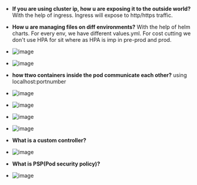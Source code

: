 - **If you are using cluster ip, how u are exposing it to the outside world?**
  With the help of ingress. Ingress will expose to http/https traffic.

- **How u are managing files on diff environments?**
  With the help of helm charts. For every env, we have different values.yml.
  For cost cutting we don't use HPA for sit where as HPA is imp in pre-prod and prod.


- ![image](https://github.com/muppin/mastering-DevOps/assets/121821200/e07efc89-fb31-4873-94c6-b78168d4bec9)

- ![image](https://github.com/muppin/mastering-DevOps/assets/121821200/8dadf063-122f-406e-86d2-28134a95ea05)

- **how ttwo containers inside the pod communicate each other?**
  using localhost:portnumber

- ![image](https://github.com/muppin/mastering-DevOps/assets/121821200/4f11b6e2-fcca-43a9-b835-495dff1f5ef2)

- ![image](https://github.com/muppin/mastering-DevOps/assets/121821200/af9047cb-0631-4910-aed4-e8aeb91750c9)

- ![image](https://github.com/muppin/mastering-DevOps/assets/121821200/c3324a58-9fde-408c-98b6-5f3014a4fe8a)

- ![image](https://github.com/muppin/mastering-DevOps/assets/121821200/b55e5c99-77ca-4c98-9a75-e3f7cb8082ae)

- **What is a custom controller?**

- ![image](https://github.com/muppin/mastering-DevOps/assets/121821200/1d199768-c07e-40ba-a629-85460a0b0757)

- **What is PSP(Pod security policy)?**

- ![image](https://github.com/muppin/mastering-DevOps/assets/56094875/d76d1d43-aeaa-46ad-af60-dba9f600cc24)








